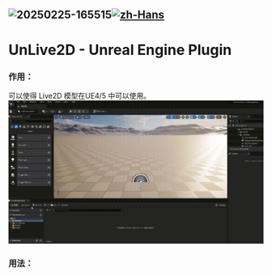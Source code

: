 ![20250225-165515](https://github.com/user-attachments/assets/518498a0-0530-4036-98ce-7cdeb9c4144a)[![zh-Hans](https://img.shields.io/badge/lang-zh-red.svg)](README.md)
---
# UnLive2D - Unreal Engine Plugin

### 作用：
可以使得 Live2D 模型在UE4/5 中可以使用。
![InputAsset](./UnLive2DAsset/Docs/InputAsset.gif)



### 用法：

